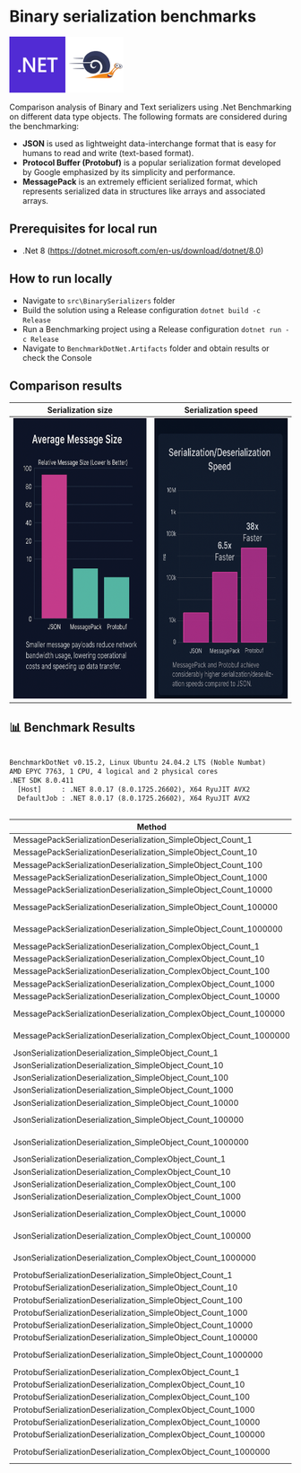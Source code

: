 # Binary serialization benchmarks

<p align="left">
  <img src="./img/microsoft-dot-net-icon.png" style="height: 100px;" alt="Net8">
  <img src="./img/BenchmarkDotNet.png" style="height: 100px;" alt="BenchmarkDotNet">
</p>

Comparison analysis of Binary and Text serializers using .Net Benchmarking on different data type objects.
The following formats are considered during the benchmarking:
- **JSON** is used as lightweight data-interchange format that is easy for humans to read and write (text-based format).
- **Protocol Buffer (Protobuf)** is a popular serialization format developed by Google emphasized by its simplicity and performance.
- **MessagePack** is an extremely efficient serialized format, which represents serialized data in structures like arrays and associated arrays.

## Prerequisites for local run
- .Net 8 (https://dotnet.microsoft.com/en-us/download/dotnet/8.0)

## How to run locally
- Navigate to `src\BinarySerializers` folder
- Build the solution using a Release configuration `dotnet build -c Release`
- Run a Benchmarking project using a Release configuration `dotnet run -c Release`
- Navigate to `BenchmarkDotNet.Artifacts` folder and obtain results or check the Console

## Comparison results

| Serialization size    | Serialization speed |
| -------- | ------- |
| <img src="./img/Size comparison.png" style="height: 500px" alt="Message size">  | <img src="./img/Speed comparison.png" style="height: 500px" alt="Serialization speed"> |


## 📊 Benchmark Results

<!-- BENCHMARK_START -->

```

BenchmarkDotNet v0.15.2, Linux Ubuntu 24.04.2 LTS (Noble Numbat)
AMD EPYC 7763, 1 CPU, 4 logical and 2 physical cores
.NET SDK 8.0.411
  [Host]     : .NET 8.0.17 (8.0.1725.26602), X64 RyuJIT AVX2
  DefaultJob : .NET 8.0.17 (8.0.1725.26602), X64 RyuJIT AVX2


```
| Method                                                              | Mean                | Error            | StdDev           | Gen0        | Gen1        | Gen2      | Allocated    |
|-------------------------------------------------------------------- |--------------------:|-----------------:|-----------------:|------------:|------------:|----------:|-------------:|
| MessagePackSerializationDeserialization_SimpleObject_Count_1        |          1,049.5 ns |          8.95 ns |          7.94 ns |      0.0420 |           - |         - |        712 B |
| MessagePackSerializationDeserialization_SimpleObject_Count_10       |          9,135.7 ns |         56.12 ns |         49.75 ns |      0.4120 |           - |         - |       6976 B |
| MessagePackSerializationDeserialization_SimpleObject_Count_100      |         87,624.8 ns |        578.61 ns |        512.92 ns |      4.0283 |      0.4883 |         - |      69256 B |
| MessagePackSerializationDeserialization_SimpleObject_Count_1000     |        828,256.2 ns |      5,467.30 ns |      4,846.62 ns |     41.0156 |     16.6016 |         - |     692056 B |
| MessagePackSerializationDeserialization_SimpleObject_Count_10000    |      9,844,625.2 ns |    178,477.23 ns |    166,947.71 ns |    359.3750 |    265.6250 |         - |    6920056 B |
| MessagePackSerializationDeserialization_SimpleObject_Count_100000   |    123,003,550.0 ns |  2,104,732.87 ns |  1,865,790.87 ns |   3000.0000 |   2000.0000 |         - |   69200056 B |
| MessagePackSerializationDeserialization_SimpleObject_Count_1000000  |  1,414,193,227.3 ns | 18,618,074.94 ns | 16,504,438.50 ns |  40000.0000 |  39000.0000 |         - |  766273880 B |
| MessagePackSerializationDeserialization_ComplexObject_Count_1       |          2,881.9 ns |         17.71 ns |         16.56 ns |      0.0954 |           - |         - |       1624 B |
| MessagePackSerializationDeserialization_ComplexObject_Count_10      |         26,249.9 ns |        161.88 ns |        151.42 ns |      0.9460 |      0.0305 |         - |      16120 B |
| MessagePackSerializationDeserialization_ComplexObject_Count_100     |        248,773.2 ns |      1,100.78 ns |        975.81 ns |      9.2773 |      1.4648 |         - |     160752 B |
| MessagePackSerializationDeserialization_ComplexObject_Count_1000    |      2,514,969.0 ns |     20,788.73 ns |     18,428.67 ns |     74.2188 |     35.1563 |         - |    1607056 B |
| MessagePackSerializationDeserialization_ComplexObject_Count_10000   |     28,344,274.6 ns |    242,922.50 ns |    215,344.47 ns |    750.0000 |    718.7500 |         - |   16070056 B |
| MessagePackSerializationDeserialization_ComplexObject_Count_100000  |    304,101,010.1 ns |  2,466,473.38 ns |  2,059,616.98 ns |   8000.0000 |   7000.0000 |         - |  181227832 B |
| MessagePackSerializationDeserialization_ComplexObject_Count_1000000 |  4,031,995,860.2 ns | 20,401,065.09 ns | 18,085,012.82 ns |  95000.0000 |  94000.0000 | 1000.0000 | 1900816872 B |
| JsonSerializationDeserialization_SimpleObject_Count_1               |          5,555.9 ns |         40.83 ns |         36.19 ns |      0.3815 |           - |         - |       6496 B |
| JsonSerializationDeserialization_SimpleObject_Count_10              |         48,755.6 ns |        233.72 ns |        207.18 ns |      2.1362 |      0.0610 |         - |      36520 B |
| JsonSerializationDeserialization_SimpleObject_Count_100             |        450,593.8 ns |      3,264.88 ns |      2,894.23 ns |     17.5781 |      3.4180 |         - |     295360 B |
| JsonSerializationDeserialization_SimpleObject_Count_1000            |      4,550,215.4 ns |     32,095.87 ns |     28,452.15 ns |    101.5625 |     31.2500 |         - |    2892968 B |
| JsonSerializationDeserialization_SimpleObject_Count_10000           |     56,765,115.1 ns |    412,356.87 ns |    365,543.63 ns |   1000.0000 |    444.4444 |         - |   28922648 B |
| JsonSerializationDeserialization_SimpleObject_Count_100000          |    614,503,896.5 ns |  6,493,642.33 ns |  5,422,485.45 ns |  10000.0000 |   9000.0000 |         - |  288549992 B |
| JsonSerializationDeserialization_SimpleObject_Count_1000000         |  6,486,839,012.4 ns | 73,151,685.29 ns | 64,847,063.65 ns | 103000.0000 | 102000.0000 | 1000.0000 | 2881195104 B |
| JsonSerializationDeserialization_ComplexObject_Count_1              |          9,645.1 ns |         53.83 ns |         47.72 ns |      0.6714 |           - |         - |      11240 B |
| JsonSerializationDeserialization_ComplexObject_Count_10             |         90,233.3 ns |        755.02 ns |        706.25 ns |      4.3945 |      0.2441 |         - |      75448 B |
| JsonSerializationDeserialization_ComplexObject_Count_100            |        878,818.8 ns |      4,378.87 ns |      3,656.55 ns |     24.4141 |      3.9063 |         - |     714424 B |
| JsonSerializationDeserialization_ComplexObject_Count_1000           |      8,804,818.5 ns |     51,018.29 ns |     45,226.38 ns |    187.5000 |     78.1250 |         - |    6987704 B |
| JsonSerializationDeserialization_ComplexObject_Count_10000          |     91,776,520.6 ns |  1,604,877.77 ns |  1,717,201.23 ns |   1833.3333 |   1166.6667 |         - |   69919552 B |
| JsonSerializationDeserialization_ComplexObject_Count_100000         |    975,405,495.3 ns |  6,213,584.14 ns |  5,812,190.47 ns |  19000.0000 |  14000.0000 |         - |  698491712 B |
| JsonSerializationDeserialization_ComplexObject_Count_1000000        | 10,229,448,419.1 ns | 91,892,895.69 ns | 81,460,658.53 ns | 195000.0000 | 139000.0000 | 2000.0000 | 6980600400 B |
| ProtobufSerializationDeserialization_SimpleObject_Count_1           |            989.5 ns |          4.99 ns |          4.43 ns |      0.0343 |           - |         - |        584 B |
| ProtobufSerializationDeserialization_SimpleObject_Count_10          |          6,901.9 ns |         42.99 ns |         40.21 ns |      0.1450 |           - |         - |       2512 B |
| ProtobufSerializationDeserialization_SimpleObject_Count_100         |         67,752.7 ns |        219.92 ns |        183.64 ns |      2.6855 |           - |         - |      45248 B |
| ProtobufSerializationDeserialization_SimpleObject_Count_1000        |        660,229.6 ns |        878.43 ns |        685.82 ns |      9.7656 |           - |         - |     395168 B |
| ProtobufSerializationDeserialization_SimpleObject_Count_10000       |      6,859,313.0 ns |     21,520.61 ns |     16,801.88 ns |     31.2500 |           - |         - |    3444040 B |
| ProtobufSerializationDeserialization_SimpleObject_Count_100000      |     68,908,098.0 ns |    636,144.25 ns |    563,925.31 ns |    142.8571 |           - |         - |   46754856 B |
| ProtobufSerializationDeserialization_SimpleObject_Count_1000000     |    672,166,787.7 ns |  2,746,282.08 ns |  2,293,269.92 ns |   2000.0000 |           - |         - |  401754872 B |
| ProtobufSerializationDeserialization_ComplexObject_Count_1          |          1,038.0 ns |          6.88 ns |          5.74 ns |      0.0343 |           - |         - |        592 B |
| ProtobufSerializationDeserialization_ComplexObject_Count_10         |          7,144.9 ns |         26.72 ns |         24.99 ns |      0.1450 |           - |         - |       2512 B |
| ProtobufSerializationDeserialization_ComplexObject_Count_100        |         63,930.1 ns |        879.68 ns |        779.81 ns |      2.6855 |      0.1221 |         - |      45200 B |
| ProtobufSerializationDeserialization_ComplexObject_Count_1000       |        650,181.6 ns |      3,253.63 ns |      2,716.92 ns |      9.7656 |           - |         - |     394912 B |
| ProtobufSerializationDeserialization_ComplexObject_Count_10000      |      6,452,627.0 ns |     50,703.64 ns |     39,586.06 ns |     31.2500 |           - |         - |    3446056 B |
| ProtobufSerializationDeserialization_ComplexObject_Count_100000     |     66,958,098.2 ns |    258,773.85 ns |    202,033.60 ns |    125.0000 |           - |         - |   46787496 B |
| ProtobufSerializationDeserialization_ComplexObject_Count_1000000    |    651,326,346.2 ns |  2,509,392.99 ns |  1,959,168.99 ns |   2000.0000 |           - |         - |  401755136 B |
<!-- BENCHMARK_END -->
